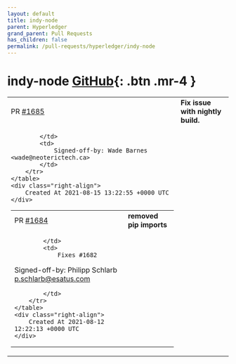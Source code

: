 ```yaml
---
layout: default
title: indy-node
parent: Hyperledger
grand_parent: Pull Requests
has_children: false
permalink: /pull-requests/hyperledger/indy-node
---
```


# indy-node <span class="fs-3 right-align">[GitHub](https://github.com/hyperledger/indy-node){: .btn .mr-4 }</span>


<div>
    <table>
        <tr>
            <td>
                PR <a href="https://github.com/hyperledger/indy-node/pull/1685" class=".btn">#1685</a>
            </td>
            <td>
                <b>
                    Fix issue with nightly build.
                </b>
            </td>
        </tr>
        <tr>
            <td>
                
            </td>
            <td>
                Signed-off-by: Wade Barnes <wade@neoterictech.ca>
            </td>
        </tr>
    </table>
    <div class="right-align">
        Created At 2021-08-15 13:22:55 +0000 UTC
    </div>
</div>

<div>
    <table>
        <tr>
            <td>
                PR <a href="https://github.com/hyperledger/indy-node/pull/1684" class=".btn">#1684</a>
            </td>
            <td>
                <b>
                    removed pip imports
                </b>
            </td>
        </tr>
        <tr>
            <td>
                
            </td>
            <td>
                Fixes #1682
Signed-off-by: Philipp Schlarb <p.schlarb@esatus.com>

            </td>
        </tr>
    </table>
    <div class="right-align">
        Created At 2021-08-12 12:22:13 +0000 UTC
    </div>
</div>

